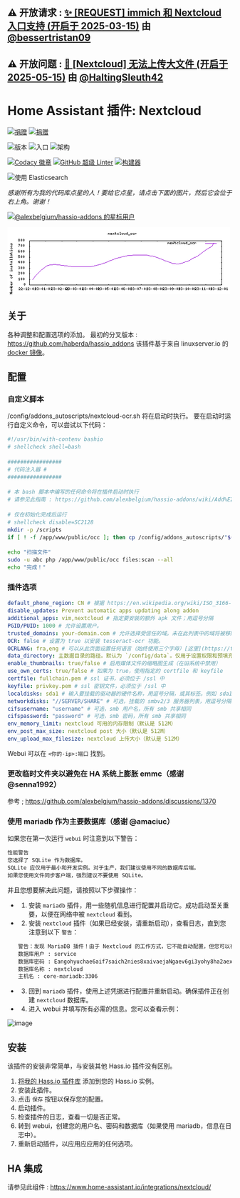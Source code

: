 ## &#9888; 开放请求 : [✨ [REQUEST] immich 和 Nextcloud 入口支持 (开启于 2025-03-15)](https://github.com/alexbelgium/hassio-addons/issues/1812) 由 [@bessertristan09](https://github.com/bessertristan09)
## &#9888; 开放问题 : [🐛 [Nextcloud] 无法上传大文件 (开启于 2025-05-15)](https://github.com/alexbelgium/hassio-addons/issues/1866) 由 [@HaltingSleuth42](https://github.com/HaltingSleuth42)
# Home Assistant 插件: Nextcloud

[![捐赠][donation-badge]](https://www.buymeacoffee.com/alexbelgium)
[![捐赠][paypal-badge]](https://www.paypal.com/donate/?hosted_button_id=DZFULJZTP3UQA)

![版本](https://img.shields.io/badge/dynamic/json?label=Version&query=%24.version&url=https%3A%2F%2Fraw.githubusercontent.com%2Falexbelgium%2Fhassio-addons%2Fmaster%2Fnextcloud%2Fconfig.json)
![入口](https://img.shields.io/badge/dynamic/json?label=Ingress&query=%24.ingress&url=https%3A%2F%2Fraw.githubusercontent.com%2Falexbelgium%2Fhassio-addons%2Fmaster%2Fnextcloud%2Fconfig.json)
![架构](https://img.shields.io/badge/dynamic/json?color=success&label=Arch&query=%24.arch&url=https%3A%2F%2Fraw.githubusercontent.com%2Falexbelgium%2Fhassio-addons%2Fmaster%2Fnextcloud%2Fconfig.json)

[![Codacy 徽章](https://app.codacy.com/project/badge/Grade/9c6cf10bdbba45ecb202d7f579b5be0e)](https://www.codacy.com/gh/alexbelgium/hassio-addons/dashboard?utm_source=github.com&utm_medium=referral&utm_content=alexbelgium/hassio-addons&utm_campaign=Badge_Grade)
[![GitHub 超级 Linter](https://img.shields.io/github/actions/workflow/status/alexbelgium/hassio-addons/weekly-supelinter.yaml?label=Lint%20code%20base)](https://github.com/alexbelgium/hassio-addons/actions/workflows/weekly-supelinter.yaml)
[![构建器](https://img.shields.io/github/actions/workflow/status/alexbelgium/hassio-addons/onpush_builder.yaml?label=Builder)](https://github.com/alexbelgium/hassio-addons/actions/workflows/onpush_builder.yaml)

[donation-badge]: https://img.shields.io/badge/Buy%20me%20a%20coffee%20(no%20paypal)-%23d32f2f?logo=buy-me-a-coffee&style=flat&logoColor=white
[paypal-badge]: https://img.shields.io/badge/Buy%20me%20a%20coffee%20with%20Paypal-0070BA?logo=paypal&style=flat&logoColor=white

![使用 Elasticsearch][elasticsearch-shield]

_感谢所有为我的代码库点星的人！要给它点星，请点击下面的图片，然后它会位于右上角。谢谢！_

[![@alexbelgium/hassio-addons 的星标用户](https://raw.githubusercontent.com/alexbelgium/hassio-addons/master/.github/stars2.svg)](https://github.com/alexbelgium/hassio-addons/stargazers)

![下载演变](https://raw.githubusercontent.com/alexbelgium/hassio-addons/master/nextcloud/stats.png)

## 关于

各种调整和配置选项的添加。
最初的分叉版本 : https://github.com/haberda/hassio_addons
该插件基于来自 linuxserver.io 的 [docker 镜像](https://github.com/linuxserver/docker-nextcloud)。

## 配置

### 自定义脚本

/config/addons_autoscripts/nextcloud-ocr.sh 将在启动时执行。
要在启动时运行自定义命令，可以尝试以下代码：
```bash
#!/usr/bin/with-contenv bashio
# shellcheck shell=bash

#################
# 代码注入器 #
#################

# 本 bash 脚本中编写的任何命令将在插件启动时执行
# 请参见此指南 : https://github.com/alexbelgium/hassio-addons/wiki/Add%E2%80%90ons-feature-:-customisation

# 仅在初始化完成后运行
# shellcheck disable=SC2128
mkdir -p /scripts
if [ ! -f /app/www/public/occ ]; then cp /config/addons_autoscripts/"$(basename "${BASH_SOURCE}")" /scripts/ && exit 0; fi

echo "扫描文件"
sudo -u abc php /app/www/public/occ files:scan --all
echo "完成！"
```

### 插件选项

```yaml
default_phone_region: CN # 根据 https://en.wikipedia.org/wiki/ISO_3166-1_alpha-2#Officially_assigned_code_elements 定义默认电话区域
disable_updates: Prevent automatic apps updating along addon
additional_apps: vim,nextcloud # 指定要安装的额外 apk 文件；用逗号分隔
PGID/PUID: 1000 # 允许设置用户。
trusted_domains: your-domain.com # 允许选择受信任的域。未在此列表中的域将被移除，除非是初始配置中使用的第一个域。
OCR: false # 设置为 true 以安装 tesseract-ocr 功能。
OCRLANG: fra,eng # 可以从此页面设置任何语言（始终使用三个字母）[这里](https://tesseract-ocr.github.io/tessdoc/Data-Files#data-files-for-version-400-november-29-2016)。
data_directory: 主数据目录的路径。默认为 `/config/data`。仅用于设置权限和预填充初始安装模板。一旦初始安装完成，它不能更改。
enable_thumbnails: true/false # 启用媒体文件的缩略图生成（在旧系统中禁用）
use_own_certs: true/false # 如果为 true，使用指定的 certfile 和 keyfile
certfile: fullchain.pem # ssl 证书，必须位于 /ssl 中
keyfile: privkey.pem # ssl 密钥文件，必须位于 /ssl 中
localdisks: sda1 # 输入要挂载的驱动器的硬件名称，用逗号分隔，或其标签。例如 sda1, sdb1, MYNAS...
networkdisks: "//SERVER/SHARE" # 可选，挂载的 smbv2/3 服务器列表，用逗号分隔
cifsusername: "username" # 可选，smb 用户名，所有 smb 共享相同
cifspassword: "password" # 可选，smb 密码，所有 smb 共享相同
env_memory_limit: nextcloud 可用的内存限制（默认是 512M）
env_post_max_size: nextcloud post 大小（默认是 512M）
env_upload_max_filesize: nextcloud 上传大小（默认是 512M）
```

Webui 可以在 `<你的-ip>:端口` 找到。

### 更改临时文件夹以避免在 HA 系统上膨胀 emmc（感谢 @senna1992）

参考 ; https://github.com/alexbelgium/hassio-addons/discussions/1370

### 使用 mariadb 作为主要数据库（感谢 @amaciuc）

如果您在第一次运行 `webui` 时注意到以下警告：

```bash
性能警告
您选择了 SQLite 作为数据库。
SQLite 应仅用于最小和开发实例。对于生产，我们建议使用不同的数据库后端。
如果您使用文件同步客户端，强烈建议不要使用 SQLite。
```

并且您想要解决此问题，请按照以下步骤操作：

- 1. 安装 `mariadb` 插件，用一些随机信息进行配置并启动它。成功启动至关重要，以便在网络中被 `nextcloud` 看到。
- 2. 安装 `nextcloud` 插件（如果已经安装，请重新启动），查看日志，直到您注意到以下 `警告`：

  ```bash
  警告：发现 MariaDB 插件！由于 Nextcloud 的工作方式，它不能自动配置，但您可以在首次运行 web UI 时手动配置，使用以下值：
  数据库用户 : service
  数据库密码 : Eangohyuchae6aif7saich2nies8xaivaejaNgaev6gi3yohy8ha2aexaetei6oh
  数据库名称 : nextcloud
  主机名 : core-mariadb:3306
  ```

- 3. 回到 `mariadb` 插件，使用上述凭据进行配置并重新启动。确保插件正在创建 `nextcloud` 数据库。
- 4. 进入 webui 并填写所有必需的信息。您可以查看示例：

![image](https://user-images.githubusercontent.com/19391765/207888717-50b43002-a5e2-4782-b5c9-1f582309df2b.png)

## 安装

该插件的安装非常简单，与安装其他 Hass.io 插件没有区别。

1. [将我的 Hass.io 插件库][repository] 添加到您的 Hass.io 实例。
1. 安装此插件。
1. 点击 `保存` 按钮以保存您的配置。
1. 启动插件。
1. 检查插件的日志，查看一切是否正常。
1. 转到 webui，创建您的用户名、密码和数据库（如果使用 mariadb，信息在日志中）。
1. 重新启动插件，以应用应应用的任何选项。

## HA 集成

请参见此组件 : https://www.home-assistant.io/integrations/nextcloud/

[repository]: https://github.com/alexbelgium/hassio-addons
[elasticsearch-shield]: https://img.shields.io/badge/Elasticsearch-optional-blue.svg?logo=elasticsearch